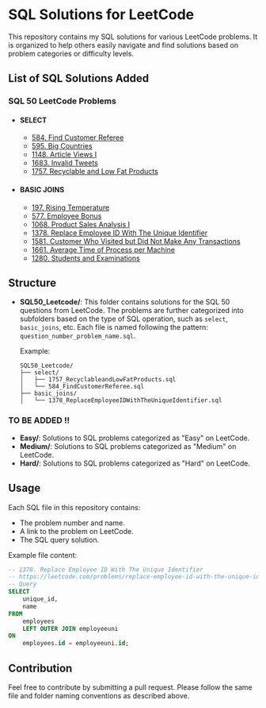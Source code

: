 # SQL Solutions for LeetCode

This repository contains my SQL solutions for various LeetCode problems. It is organized to help others easily navigate and find solutions based on problem categories or difficulty levels.

## List of SQL Solutions Added
### SQL 50 LeetCode Problems

- #### SELECT
  - [584. Find Customer Referee](SQL50_Leetcode/01SELECT/584_FindCustomerReferee.sql)
  - [595. Big Countries](SQL50_Leetcode/01SELECT/595_BigCountries.sql)
  - [1148. Article Views I](SQL50_Leetcode/01SELECT/1148_ArticleViewsI.sql)
  - [1683. Invalid Tweets](SQL50_Leetcode/01SELECT/1683_InvalidTweets.sql)
  - [1757. Recyclable and Low Fat Products](SQL50_Leetcode/01SELECT/1757_RecyclableandLowFatProducts.sql)

- #### BASIC JOINS
  - [197. Rising Temperature](SQL50_Leetcode/02BASIC_JOINS/197_RisingTemperature.sql)
  - [577. Employee Bonus](SQL50_Leetcode/02BASIC_JOINS/577_EmployeeBonus.sql)
  - [1068. Product Sales Analysis I](SQL50_Leetcode/02BASIC_JOINS/1068_ProductSalesAnalysisI.sql)
  - [1378. Replace Employee ID With The Unique Identifier](SQL50_Leetcode/02BASIC_JOINS/1378_ReplaceEmployeeIDWithTheUniqueIdentifier.sql)
  - [1581. Customer Who Visited but Did Not Make Any Transactions](SQL50_Leetcode/02BASIC_JOINS/1581_CustomerWhoVisitedbutDidNotMakeAnyTransactions.sql)
  - [1661. Average Time of Process per Machine](SQL50_Leetcode/02BASIC_JOINS/1661_AverageTimeofProcessperMachine.sql)
  - [1280. Students and Examinations](SQL50_Leetcode/02BASIC_JOINS/1280_StudentsandExaminations.sql)

## Structure

- **SQL50_Leetcode/**: This folder contains solutions for the SQL 50 questions from LeetCode. The problems are further categorized into subfolders based on the type of SQL operation, such as `select`, `basic_joins`, etc. Each file is named following the pattern: `question_number_problem_name.sql`.
  
  Example:
  ```
  SQL50_Leetcode/
  ├── select/
  │   ├── 1757_RecyclableandLowFatProducts.sql
  │   └── 584_FindCustomerReferee.sql
  ├── basic_joins/
  │   └── 1378_ReplaceEmployeeIDWithTheUniqueIdentifier.sql
  ```
### TO BE ADDED !!
- **Easy/**: Solutions to SQL problems categorized as "Easy" on LeetCode.
- **Medium/**: Solutions to SQL problems categorized as "Medium" on LeetCode.
- **Hard/**: Solutions to SQL problems categorized as "Hard" on LeetCode.

## Usage

Each SQL file in this repository contains:
- The problem number and name.
- A link to the problem on LeetCode.
- The SQL query solution.

Example file content:
```sql
-- 1378. Replace Employee ID With The Unique Identifier
-- https://leetcode.com/problems/replace-employee-id-with-the-unique-identifier/
-- Query
SELECT
    unique_id,
    name
FROM
    employees
    LEFT OUTER JOIN employeeuni
ON
    employees.id = employeeuni.id;
```

## Contribution

Feel free to contribute by submitting a pull request. Please follow the same file and folder naming conventions as described above.